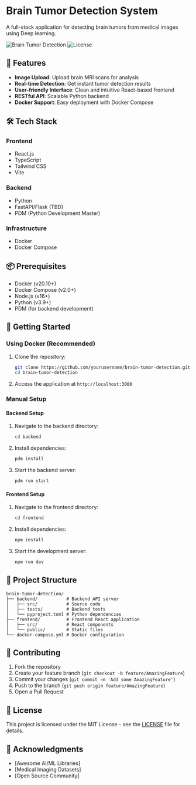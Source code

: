 # Brain Tumor Detection System

A full-stack application for detecting brain tumors from medical images using Deep learning.

![Brain Tumor Detection](https://img.shields.io/badge/Status-Active-brightgreen)
![License](https://img.shields.io/badge/License-MIT-blue)

## 🚀 Features

- **Image Upload**: Upload brain MRI scans for analysis
- **Real-time Detection**: Get instant tumor detection results
- **User-friendly Interface**: Clean and intuitive React-based frontend
- **RESTful API**: Scalable Python backend
- **Docker Support**: Easy deployment with Docker Compose

## 🛠️ Tech Stack

### Frontend
- React.js
- TypeScript
- Tailwind CSS
- Vite

### Backend
- Python
- FastAPI/Flask (TBD)
- PDM (Python Development Master)

### Infrastructure
- Docker
- Docker Compose

## 📦 Prerequisites

- Docker (v20.10+)
- Docker Compose (v2.0+)
- Node.js (v16+)
- Python (v3.9+)
- PDM (for backend development)

## 🚀 Getting Started

### Using Docker (Recommended)

1. Clone the repository:
   ```bash
   git clone https://github.com/yourusername/brain-tumor-detection.git
   cd brain-tumor-detection
   ```
   
2. Access the application at `http://localhost:3000`

### Manual Setup

#### Backend Setup
1. Navigate to the backend directory:
   ```bash
   cd backend
   ```

2. Install dependencies:
   ```bash
   pdm install
   ```

3. Start the backend server:
   ```bash
   pdm run start
   ```

#### Frontend Setup
1. Navigate to the frontend directory:
   ```bash
   cd frontend
   ```

2. Install dependencies:
   ```bash
   npm install
   ```

3. Start the development server:
   ```bash
   npm run dev
   ```

## 📂 Project Structure

```
brain-tumor-detection/
├── backend/           # Backend API server
│   ├── src/           # Source code
│   ├── tests/         # Backend tests
│   └── pyproject.toml # Python dependencies
├── frontend/          # Frontend React application
│   ├── src/           # React components
│   └── public/        # Static files
└── docker-compose.yml # Docker configuration
```

## 🤝 Contributing

1. Fork the repository
2. Create your feature branch (`git checkout -b feature/AmazingFeature`)
3. Commit your changes (`git commit -m 'Add some AmazingFeature'`)
4. Push to the branch (`git push origin feature/AmazingFeature`)
5. Open a Pull Request

## 📄 License

This project is licensed under the MIT License - see the [LICENSE](LICENSE) file for details.

## 🙏 Acknowledgments

- [Awesome AI/ML Libraries]
- [Medical Imaging Datasets]
- [Open Source Community]



